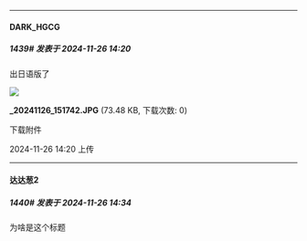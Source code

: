 ﻿
*****

####  DARK_HGCG  
##### 1439#       发表于 2024-11-26 14:20

出日语版了

<img src="https://img.saraba1st.com/forum/202411/26/142021uv2fndb6zb0kubh0.jpg" referrerpolicy="no-referrer">

<strong>_20241126_151742.JPG</strong> (73.48 KB, 下载次数: 0)

下载附件

2024-11-26 14:20 上传


*****

####  达达葱2  
##### 1440#       发表于 2024-11-26 14:34

为啥是这个标题

